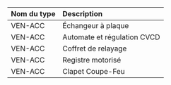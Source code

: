 **Nom du type**|**Description**
:--- | :---
VEN-ACC|Échangeur à plaque
VEN-ACC|Automate et régulation CVCD
VEN-ACC|Coffret de relayage
VEN-ACC|Registre motorisé
VEN-ACC|Clapet Coupe-Feu
